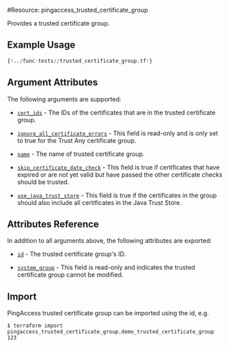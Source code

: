 #Resource: pingaccess_trusted_certificate_group

Provides a trusted certificate group.

## Example Usage
```terraform
{!../func-tests//trusted_certificate_group.tf!}
```

## Argument Attributes

The following arguments are supported:

- [`cert_ids`](#cert_ids) - The IDs of the certificates that are in the trusted certificate group.

- [`ignore_all_certificate_errors`](#ignore_all_certificate_errors) -  This field is read-only and is only set to true
for the Trust Any certificate group.

- [`name`](#name) -  The name of trusted certificate group.

- [`skip_certificate_date_check`](#skip_certificate_date_check) -  This field is true if certificates that have expired or are not yet valid but have passed the other certificate checks should be trusted.

- [`use_java_trust_store`](#use_java_trust_store) -  This field is true if the certificates in the group should also include all certificates in the Java Trust Store.

## Attributes Reference

In addition to all arguments above, the following attributes are exported:

- [`id`](#id) - The trusted certificate group's ID.

- [`system_group`](#system_group) -  This field is read-only and indicates the trusted certificate group cannot be modified.

## Import

PingAccess trusted certificate group can be imported using the id, e.g.

```
$ terraform import pingaccess_trusted_certificate_group.demo_trusted_certificate_group 123
```
